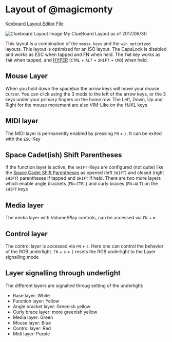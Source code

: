 # Layout of @magicmonty

[Keyboard Layout Editor File]

![Clueboard Layout Image](http://i.imgur.com/uShk3P9.png)
My ClueBoard Layout as of 2017/06/30


This layout is a combination of the `mouse_keys` and the `win_optimized` layouts.
This layout is optimized for an ISO layout.
The CapsLock is disabled and works as ESC when tapped and FN when held.
The `TAB` key works as `TAB` when tapped, and [HYPER] (`CTRL` + `ALT` + `SHIFT` + `CMD`) when held.

## Mouse Layer

When you hold down the spacebar the arrow keys will move your mouse cursor.
You can click using the 3 mods to the left of the arrow keys, or the 3 keys under your primary fingers on the home row.
The Left, Down, Up and Right for the mouse movement are also VIM-Like on the HJKL keys

## MIDI layer

The MIDI layer is permanently enabled by pressing `FN` + `/`.
It can be exited with the `ESC`-Key

## Space Cadet(ish) Shift Parentheses

If the function layer is active, the `SHIFT`-Keys are configured (not quite) like the [Space Cadet Shift Parentheses]
as opened (left `SHIFT`) and closed (right `SHIFT`) parentheses if tapped and `SHIFT` if held.
There are two more layers which enable angle brackets (`FN`+`CTRL`) and curly braces (`FN`+`ALT`) on the `SHIFT` keys

## Media layer

The media layer with Volume/Play controls, can be accessed via `FN` + `m`

## Control layer

The control layer is accessed via `FN` + `s`.
Here one can control the behavior of the RGB underlight.
`FN` + `s` + `1` resets the RGB underlight to the Layer signalling mode

## Layer signalling through underlight

The different layers are signalled throug setting of the underlight:

- Base layer: White
- Function layer: Yellow
- Angle bracket layer: Greenish yellow
- Curly brace layer: more greenish yellow
- Media layer: Green
- Mouse layer: Blue
- Control layer: Red
- Midi layer: Purple

[HYPER]: http://brettterpstra.com/2012/12/08/a-useful-caps-lock-key/
[Space Cadet Shift Parentheses]: http://stevelosh.com/blog/2012/10/a-modern-space-cadet/#shift-parentheses
[Keyboard Layout Editor File]: http://www.keyboard-layout-editor.com/#/gists/f869b8789242a712e0f46eabbd550056
